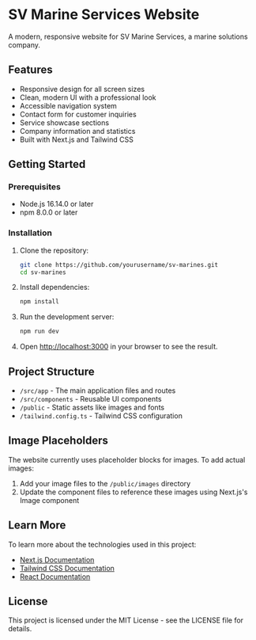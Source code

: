 # SV Marine Services Website

A modern, responsive website for SV Marine Services, a marine solutions company.

## Features

- Responsive design for all screen sizes
- Clean, modern UI with a professional look
- Accessible navigation system
- Contact form for customer inquiries
- Service showcase sections
- Company information and statistics
- Built with Next.js and Tailwind CSS

## Getting Started

### Prerequisites

- Node.js 16.14.0 or later
- npm 8.0.0 or later

### Installation

1. Clone the repository:
   ```bash
   git clone https://github.com/yourusername/sv-marines.git
   cd sv-marines
   ```

2. Install dependencies:
   ```bash
   npm install
   ```

3. Run the development server:
   ```bash
   npm run dev
   ```

4. Open [http://localhost:3000](http://localhost:3000) in your browser to see the result.

## Project Structure

- `/src/app` - The main application files and routes
- `/src/components` - Reusable UI components
- `/public` - Static assets like images and fonts
- `/tailwind.config.ts` - Tailwind CSS configuration

## Image Placeholders

The website currently uses placeholder blocks for images. To add actual images:

1. Add your image files to the `/public/images` directory
2. Update the component files to reference these images using Next.js's Image component

## Learn More

To learn more about the technologies used in this project:

- [Next.js Documentation](https://nextjs.org/docs)
- [Tailwind CSS Documentation](https://tailwindcss.com/docs)
- [React Documentation](https://reactjs.org/docs/getting-started.html)

## License

This project is licensed under the MIT License - see the LICENSE file for details. 